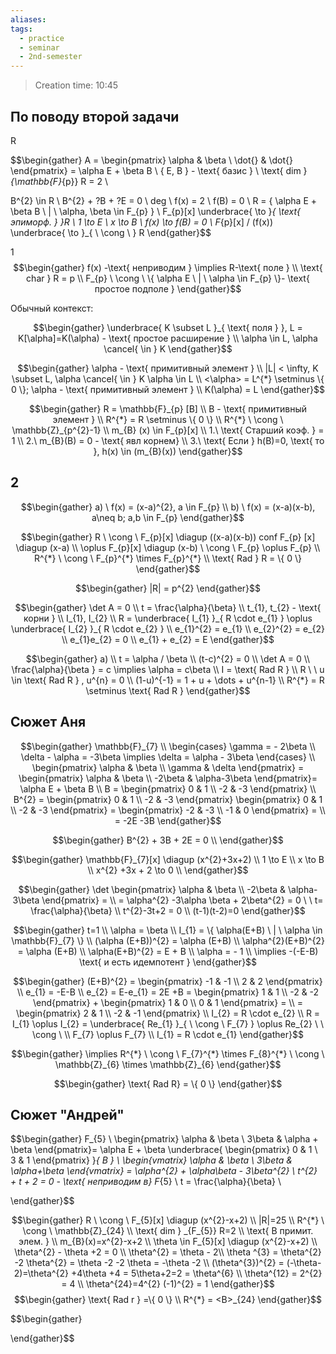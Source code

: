 ```yaml
---
aliases: 
tags:
  - practice
  - seminar
  - 2nd-semester
---
```


> Creation time: 10:45

## По поводу второй задачи

R

$$\begin{gather}
A = \begin{pmatrix}
\alpha & \beta \\
\dot{} & \dot{}
\end{pmatrix} = \alpha E + \beta B \\
\{ E, B \} - \text{ базис } \\
\text{ dim }_{\mathbb{F}_{p}} R = 2 \\

B^{2}  \in  R \\
B^{2} + ?B + ?E = 0 \\
deg \ f(x) = 2 \\
f(B) = 0 \\
R = \{ \alpha E + \beta B  \ | \  \alpha, \beta  \in  F_{p} \} \\
F_{p}[x] \underbrace{ \to }_{ \text{ эпиморф. }  }R \\
1 \to E \\
x \to B \\
f(x)  \to f(B) = 0 \\
F_{p}[x] / (f(x)) \underbrace{ \to }_{  \ \cong \   } R
\end{gather}$$


1
$$\begin{gather}
f(x) -\text{ неприводим } \implies R-\text{ поле }  \\
\text{ char } R = p \\
F_{p}  \ \cong \   \{ \alpha E  \ | \  \alpha  \in  F_{p} \}- \text{ простое подполе } 
\end{gather}$$



Обычный контекст:

$$\begin{gather}
\underbrace{ K \subset L }_{ \text{ поля }  }, L = K[\alpha]=K(\alpha) - \text{ простое расширение } \\
\alpha  \in  L, \alpha   \cancel{ \in  }  K
\end{gather}$$

$$\begin{gather}
\alpha - \text{ примитивный элемент } \\
|L| < \infty, K \subset L, \alpha  \cancel{ \in  } K \alpha  \in  L \\
<\alpha> = L^{*}  \setminus \{ 0 \}; \alpha - \text{ примитивный элемент }  \\
K(\alpha) = L 
\end{gather}$$



$$\begin{gather}
R = \mathbb{F}_{p} [B] \\
B - \text{ примитивный элемент }  \\
R^{*} = R \setminus \{ 0 \} \\
R^{*}  \ \cong \  \mathbb{Z}_{p^{2}-1}  \\
m_{B} (x)  \in  F_{p}[x] \\
1.\ \text{ Старший коэф. }  = 1 \\
2.\ m_{B}(B) = 0 - \text{ явл корнем} \\
3.\ \text{ Если }  h(B)=0, \text{ то }, h(x)  \in  (m_{B}(x))
\end{gather}$$

## 2

$$\begin{gather}
a) \ f(x) = (x-a)^{2}, a  \in  F_{p} \\
b) \ f(x) = (x-a)(x-b), a\neq b; a,b  \in  F_{p}
\end{gather}$$

$$\begin{gather}
R  \ \cong \  F_{p}[x] \diagup ((x-a)(x-b)) conf F_{p} [x] \diagup (x-a) \\
\oplus F_{p}[x]  \diagup (x-b)  \ \cong \  F_{p} \oplus F_{p} \\
R^{*}  \ \cong \  F_{p}^{*}  \times F_{p}^{*}  \\
\text{ Rad } R = \{  0 \}
\end{gather}$$

$$\begin{gather}
|R| = p^{2}
\end{gather}$$

$$\begin{gather}
\det A = 0 \\
t = \frac{\alpha}{\beta} \\
t_{1}, t_{2} - \text{ корни }  \\
I_{1}, I_{2} \\
R = \underbrace{ I_{1} }_{ R \cdot e_{1} } \oplus \underbrace{ I_{2}  }_{ R \cdot e_{2} }  \\
e_{1}^{2} = e_{1} \\
e_{2}^{2} = e_{2} \\
e_{1}e_{2} = 0 \\
e_{1} + e_{2} = E
\end{gather}$$


$$\begin{gather}
a) \\
t = \alpha / \beta \\
(t-c)^{2} = 0 \\
\det A = 0 \\
\frac{\alpha}{\beta } = c \implies \alpha = c\beta \\
 I = \text{ Rad R } \\
 R \ \ u  \in  \text{ Rad R } , u^{n} = 0 \\
 (1-u)^{-1} = 1 + u + \dots + u^{n-1} \\
 R^{*} = R \setminus \text{ Rad R } 
\end{gather}$$


## Сюжет Аня

$$\begin{gather}
\mathbb{F}_{7} \\
\begin{cases}
\gamma = - 2\beta  \\
\delta - \alpha = -3\beta \implies \delta = \alpha - 3\beta 
\end{cases} \\
\begin{pmatrix}
\alpha & \beta \\
\gamma & \delta
\end{pmatrix} = \begin{pmatrix}
\alpha & \beta \\
-2\beta & \alpha-3\beta
\end{pmatrix}= \alpha E + \beta B \\
 B = \begin{pmatrix}
0 & 1 \\
-2 & -3
\end{pmatrix} \\
B^{2} = \begin{pmatrix}
0 & 1 \\
-2 & -3
\end{pmatrix} \begin{pmatrix}
0 & 1 \\
-2 & -3
\end{pmatrix} = \begin{pmatrix}
-2 & -3 \\
-1 & 0
\end{pmatrix}  = \\ 
= -2E -3B
\end{gather}$$

$$\begin{gather}
B^{2} + 3B + 2E = 0 \\
\end{gather}$$

$$\begin{gather}
\mathbb{F}_{7}[x] \diagup (x^{2}+3x+2) \\
1 \to E \\
x \to B \\
x^{2} +3x + 2 \to 0 \\
\end{gather}$$

$$\begin{gather}
\det \begin{pmatrix}
\alpha & \beta \\
-2\beta & \alpha-3\beta
\end{pmatrix} = \\ 
= \alpha^{2} -3\alpha \beta + 2\beta^{2} = 0 \ \ t= \frac{\alpha}{\beta} \\
t^{2}-3t+2 = 0 \\
(t-1)(t-2)=0
\end{gather}$$

$$\begin{gather}
t=1 \\
\alpha = \beta \\
I_{1} = \{ \alpha(E+B)  \ | \  \alpha  \in  \mathbb{F}_{7} \} \\
(\alpha (E+B))^{2} = \alpha (E+B) \\
\alpha^{2}(E+B)^{2} = \alpha (E+B) \\
\alpha(E+B)^{2} = E + B \\
\alpha = - 1 \\
\implies -(-E-B) \text{ и есть идемпотент } 
\end{gather}$$

$$\begin{gather}
(E+B)^{2} = \begin{pmatrix}
-1 & -1 \\
2  & 2
\end{pmatrix} \\
e_{1} = -E-B \\
e_{2} = E-e_{1} = 2E +B = \begin{pmatrix}
1 & 1 \\
-2 & -2
\end{pmatrix} + \begin{pmatrix}
1 & 0 \\
0 & 1
\end{pmatrix} = \\ 
= \begin{pmatrix}
2 & 1 \\
-2 & -1
\end{pmatrix} \\
I_{2} = R \cdot e_{2} \\
R = I_{1} \oplus I_{2} = \underbrace{ Re_{1} }_{  \ \cong \ F_{7}  } \oplus Re_{2} \ \ \cong \ \\
F_{7} \oplus F_{7} \\
I_{1} = R \cdot e_{1}
\end{gather}$$

$$\begin{gather}
\implies R^{*}  \ \cong \  F_{7}^{*} \times F_{8}^{*}  \ \cong \  \mathbb{Z}_{6} \times \mathbb{Z}_{6}   
\end{gather}$$

$$\begin{gather}
\text{ Rad R}  = \{ 0 \}
\end{gather}$$


## Сюжет "Андрей"

$$\begin{gather}
F_{5} \\
\begin{pmatrix}
\alpha & \beta  \\
3\beta & \alpha + \beta
\end{pmatrix}= \alpha E + \beta \underbrace{ \begin{pmatrix}
0 & 1 \\
3 & 1
\end{pmatrix} }_{ B } \\
\begin{vmatrix}
\alpha & \beta \\
3\beta & \alpha+\beta
\end{vmatrix} = \alpha^{2} + \alpha\beta - 3\beta^{2} \\
t^{2} + t + 2 = 0 - \text{ неприводим  в}  F_{5} \\
t = \frac{\alpha}{\beta} \\

\end{gather}$$

$$\begin{gather}
R  \ \cong \  F_{5}[x] \diagup (x^{2}-x+2) \\
|R|=25 \\
R^{*} \ \cong \ \mathbb{Z}_{24} \\
\text{ dim } _{F_{5}} R=2 \\
\text{ B примит. элем. }  \\
m_{B}(x)=x^{2}-x+2 \\
\theta  \in  F_{5}[x] \diagup (x^{2}-x+2) \\
\theta^{2} - \theta +2 = 0 \\
\theta^{2} = \theta - 2\\
\theta ^{3} = \theta^{2} -2 \theta^{2} = \theta -2 -2 \theta = -\theta -2 \\
(\theta^{3})^{2} = (-\theta-2)=\theta^{2} +4\theta +4 = 5\theta+2=2 = \theta^{6} \\
\theta^{12} = 2^{2} = 4  \\
\theta^{24}=4^{2} (-1)^{2} = 1 
\end{gather}$$
$$\begin{gather}
\text{ Rad r }  =\{ 0 \} \\
R^{*} = <B>_{24}
\end{gather}$$




$$\begin{gather}

\end{gather}$$